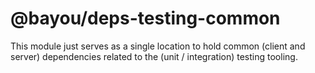 @bayou/deps-testing-common
==========================

This module just serves as a single location to hold common (client and server)
dependencies related to the (unit / integration) testing tooling.
